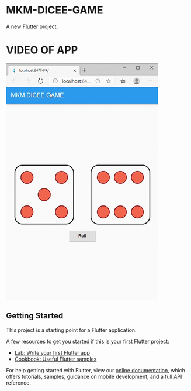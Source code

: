# MKM-DICEE-GAME

A new Flutter project.

# VIDEO OF APP

![](https://github.com/MohitKumarMandhre/MKM-DICEE-GAME/blob/master/GIFs-rolling-dicee.gif)


## Getting Started

This project is a starting point for a Flutter application.

A few resources to get you started if this is your first Flutter project:

- [Lab: Write your first Flutter app](https://flutter.dev/docs/get-started/codelab)
- [Cookbook: Useful Flutter samples](https://flutter.dev/docs/cookbook)

For help getting started with Flutter, view our
[online documentation](https://flutter.dev/docs), which offers tutorials,
samples, guidance on mobile development, and a full API reference.
